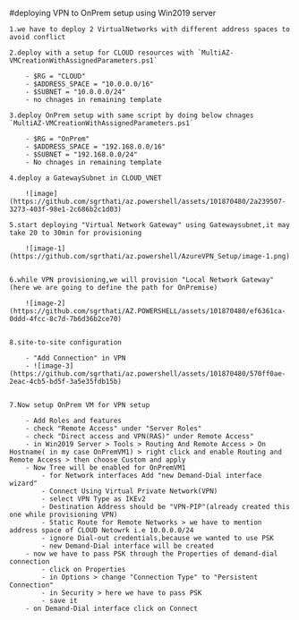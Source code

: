 #deploying VPN to OnPrem setup using Win2019 server

    1.we have to deploy 2 VirtualNetworks with different address spaces to avoid conflict

    2.deploy with a setup for CLOUD resources with `MultiAZ-VMCreationWithAssignedParameters.ps1`
        
        - $RG = "CLOUD"
        - $ADDRESS_SPACE = "10.0.0.0/16"
        - $SUBNET = "10.0.0.0/24"
        - no chnages in remaining template
    
    3.deploy OnPrem setup with same script by doing below chnages `MultiAZ-VMCreationWithAssignedParameters.ps1`

        - $RG = "OnPrem"
        - $ADDRESS_SPACE = "192.168.0.0/16"
        - $SUBNET = "192.168.0.0/24"
        - No chnages in remaining template
    
    4.deploy a GatewaySubnet in CLOUD_VNET

        ![image](https://github.com/sgrthati/az.powershell/assets/101870480/2a239507-3273-403f-98e1-2c686b2c1d03)
        
    5.start deploying "Virtual Network Gateway" using Gatewaysubnet,it may take 20 to 30min for provisioning

        ![image-1](https://github.com/sgrthati/az.powershell/AzureVPN_Setup/image-1.png)

    
    6.while VPN provisioning,we will provision "Local Network Gateway"(here we are going to define the path for OnPremise)
        
        ![image-2](https://github.com/sgrthati/AZ.POWERSHELL/assets/101870480/ef6361ca-0ddd-4fcc-8c7d-7b6d36b2ce70)

    
    8.site-to-site configuration

        - "Add Connection" in VPN
        - ![image-3](https://github.com/sgrthati/az.powershell/assets/101870480/570ff0ae-2eac-4cb5-bd5f-3a5e35fdb15b)


    7.Now setup OnPrem VM for VPN setup

        - Add Roles and features
        - check "Remote Access" under "Server Roles"
        - check "Direct access and VPN(RAS)" under Remote Access"
        - in Win2019 Server > Tools > Routing And Remote Access > On Hostname( in my case OnPremVM1) > right click and enable Routing and Remote Access > then choose Custom and apply
        - Now Tree will be enabled for OnPremVM1
            - for Network interfaces Add "new Demand-Dial interface wizard"
            - Connect Using Virtual Private Network(VPN)
            - select VPN Type as IKEv2
            - Destination Address should be "VPN-PIP"(already created this one while provisioning VPN)
            - Static Route for Remote Networks > we have to mention address space of CLOUD Netowrk i.e 10.0.0.0/24
            - ignore Dial-out credentials,because we wanted to use PSK
            - new Demand-Dial interface will be created
        - now we have to pass PSK through the Properties of demand-dial connection
            - click on Properties
            - in Options > change "Connection Type" to "Persistent Connection"
            - in Security > here we have to pass PSK
            - save it
        - on Demand-Dial interface click on Connect
        
        

